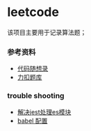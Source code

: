 # leetcode

该项目主要用于记录算法题；

### 参考资料

- [代码随想录](https://www.programmercarl.com/)
- [力扣题库](https://leetcode-cn.com/problemset/all/)
### trouble shooting

- [解决jest处理es模块](https://www.cnblogs.com/xueyoucd/p/10495922.html)
- [babel 配置](https://www.babeljs.cn/setup#installation)